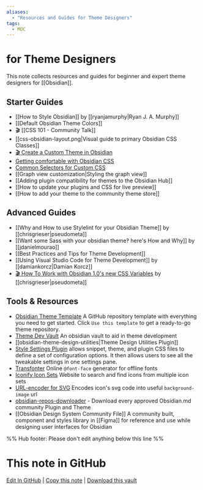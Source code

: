 ```yaml
---
aliases: 
  - "Resources and Guides for Theme Designers"
tags:
  - MOC
---
```


# for Theme Designers

This note collects resources and guides for beginner and expert theme designers for [[Obsidian]].

## Starter Guides

- [[How to Style Obsidian]] by [[ryanjamurphy|Ryan J. A. Murphy]]
- [[Default Obsidian Theme Colors]]
- 🎬 [[CSS 101 - Community Talk]]
- [[css-obsidian-layout.png|Visual guide to primary Obsidian CSS Classes]]
- [🎬 Create a Custom Theme in Obsidian](https://www.youtube.com/watch?v=lyaEnxgow4E)
- [Getting comfortable with Obsidian CSS](https://forum.obsidian.md/t/getting-comfortable-with-obsidian-css/133)
- [Common Selectors for Custom CSS](https://forum.obsidian.md/t/common-selectors-for-custom-css/1984)
- [[Graph view customization|Styling the graph view]] 
- [[Adding plugin compatibility for themes to the Obsidian Hub]]
- [[How to update your plugins and CSS for live preview]]
- [[How to add your theme to the community theme store]]

## Advanced Guides

- [[Why and How to use Stylelint for your Obsidian Theme]] by [[chrisgrieser|pseudometa]]
- [[Want some Sass with your obsidian theme‽ here's How and Why]] by [[jdanielmourao]]
- [[Best Practices and Tips for Theme Development]]
- [[Using Visual Studio Code for Theme Development]] by [[damiankorcz|Damian Korcz]]
- [🎬 How To Work with Obsidian 1.0's new CSS Variables](https://www.youtube.com/watch?v=yl0pvIRTWWo)  by [[chrisgrieser|pseudometa]]

## Tools & Resources

- [Obsidian Theme Template](https://github.com/obsidian-community/obsidian-theme-template) A GitHub repository template with everything you need to get started. Click `Use this template` to get a ready-to-go theme repository.
- [Theme Dev Vault](https://github.com/obsidian-community/theme-dev-vault) An obsidian vault to aid in theme development
- [[obsidian-theme-design-utilities|Theme Design Utilities Plugin]]
- [Style Settings Plugin](https://github.com/mgmeyers/obsidian-style-settings) allows snippet, theme, and plugin CSS files to define a set of configuration options. It then allows users to see all the tweakable settings in one settings pane.
- [Transfonter](https://transfonter.org/) Online `@font-face` generator for offline fonts
- [Iconify Icon Sets](https://icon-sets.iconify.design/) Website to search and find icons from multiple icon sets
- [URL-encoder for SVG](https://yoksel.github.io/url-encoder/) Encodes icon's svg code into useful `background-image` url
- [obsidian-repos-downloader](https://github.com/claremacrae/obsidian-repos-downloader) - Download every approved Obsidian.md community Plugin and Theme
- [[Obsidian Design System Community File]] A community built, component and styles library in [[Figma]] for reference and use while designing user interfaces for Obsidian

%% Hub footer: Please don't edit anything below this line %%

# This note in GitHub

<span class="git-footer">[Edit In GitHub](https://github.dev/obsidian-community/obsidian-hub/blob/main/04%20-%20Guides%2C%20Workflows%2C%20%26%20Courses/for%20Theme%20Designers.md "git-hub-edit-note") | [Copy this note](https://raw.githubusercontent.com/obsidian-community/obsidian-hub/main/04%20-%20Guides%2C%20Workflows%2C%20%26%20Courses/for%20Theme%20Designers.md "git-hub-copy-note") | [Download this vault](https://github.com/obsidian-community/obsidian-hub/archive/refs/heads/main.zip "git-hub-download-vault") </span>
